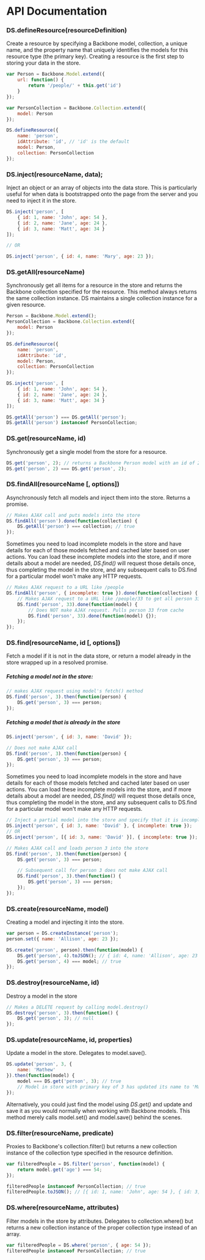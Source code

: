 API Documentation
=================

### DS.defineResource(resourceDefinition)

Create a resource by specifying a Backbone model, collection, a unique name, and the property name that uniquely identifies the models for this resource type (the primary key). Creating a resource is the first step to storing your data in the store.

```js
var Person = Backbone.Model.extend({
	url: function() {
		return '/people/' + this.get('id')
	}
});

var PersonCollection = Backbone.Collection.extend({
	model: Person
});

DS.defineResource({
	name: 'person',
	idAttribute: 'id', // 'id' is the default
	model: Person,
	collection: PersonCollection
});
```

### DS.inject(resourceName, data);

Inject an object or an array of objects into the data store. This is particularly useful for when data is bootstrapped onto the page from the server and you need to inject it in the store.

```js
DS.inject('person', [
	{ id: 1, name: 'John', age: 54 },
	{ id: 2, name: 'Jane', age: 24 },
	{ id: 3, name: 'Matt', age: 34 }
]);

// OR

DS.inject('person', { id: 4, name: 'Mary', age: 23 });
```

### DS.getAll(resourceName)

Synchronously get all items for a resource in the store and returns the Backbone collection specified for the resource. This method always returns the same collection instance. DS maintains a single collection instance for a given resource.

```js
Person = Backbone.Model.extend();
PersonCollection = Backbone.Collection.extend({
	model: Person
});

DS.defineResource({
	name: 'person',
	idAttribute: 'id',
	model: Person,
	collection: PersonCollection
});

DS.inject('person', [
    { id: 1, name: 'John', age: 54 },
    { id: 2, name: 'Jane', age: 24 },
    { id: 3, name: 'Matt', age: 34 }
]);

DS.getAll('person') === DS.getAll('person');
DS.getAll('person') instanceof PersonCollection;
```

### DS.get(resourceName, id)

Synchronously get a single model from the store for a resource.

```js
DS.get('person', 2); // returns a Backbone Person model with an id of 2
DS.get('person', 2) === DS.get('person', 2);
```

### DS.findAll(resourceName [, options])

Asynchronously fetch all models and inject them into the store. Returns a promise.

```js
// Makes AJAX call and puts models into the store
DS.findAll('person').done(function(collection) {
	DS.getAll('person') === collection; // true
});
``` 

Sometimes you need to load incomplete models in the store and have details for each of those models fetched and cached later based on user actions. You can load these incomplete models into the store, and if more details about a model are needed, _DS.find()_ will request those details once, thus completing the model in the store, and any subsequent calls to DS.find for a particular model won't make any HTTP requests. 

```js
// Makes AJAX request to a URL like /people
DS.findAll('person', { incomplete: true }).done(function(collection) {
	// Makes AJAX request to a URL like /people/33 to get all person 33 details and caches details
	DS.find('person', 33).done(function(model) {
		// Does NOT make AJAX request. Pulls person 33 from cache
		DS.find('person', 33).done(function(model) {});
	});
});
```

### DS.find(resourceName, id [, options])

Fetch a model if it is not in the data store, or return a model already in the store wrapped up in a resolved promise.

##### Fetching a model not in the store:

```js
// makes AJAX request using model's fetch() method
DS.find('person', 3).then(function(person) {
	DS.get('person', 3) === person;
});
```

##### Fetching a model that is already in the store

```js
DS.inject('person', { id: 3, name: 'David' });

// Does not make AJAX call
DS.find('person', 3).then(function(person) {
	DS.get('person', 3) === person;
});
```

Sometimes you need to load incomplete models in the store and have details for each of those models fetched and cached later based on user actions. You can load these incomplete models into the store, and if more details about a model are needed, _DS.find()_ will request those details once, thus completing the model in the store, and any subsequent calls to DS.find for a particular model won't make any HTTP requests. 

```js
// Inject a partial model into the store and specify that it is incomplete
DS.inject('person', { id: 3, name: 'David' }, { incomplete: true });
// OR
DS.inject('person', [{ id: 3, name: 'David' }], { incomplete: true });

// Makes AJAX call and loads person 3 into the store
DS.find('person', 3).then(function(person) {
	DS.get('person', 3) === person;

	// Subsequent call for person 3 does not make AJAX call
	DS.find('person', 3).then(function() {
		DS.get('person', 3) === person;
	});
});
```

### DS.create(resourceName, model)

Creating a model and injecting it into the store.

```js
var person = DS.createInstance('person');
person.set({ name: 'Allison', age: 23 });

DS.create('person', person).then(function(model) {
	DS.get('person', 4).toJSON(); // { id: 4, name: 'Allison', age: 23 }
	DS.get('person', 4) === model; // true
});
```

### DS.destroy(resourceName, id)

Destroy a model in the store

```js
// Makes a DELETE request by calling model.destroy()
DS.destroy('person', 3).then(function() {
	DS.get('person', 3); // null
});
```

### DS.update(resourceName, id, properties)

Update a model in the store. Delegates to model.save().

```js
DS.update('person', 3, {
	name: 'Mathew'
}).then(function(model) {
	model === DS.get('person', 3); // true
	// Model in store with primary key of 3 has updated its name to 'Mathew'
});
```

Alternatively, you could just find the model using _DS.get()_ and update and save it as you would normally when working with Backbone models. This method merely calls model.set() and model.save() behind the scenes.

### DS.filter(resourceName, predicate)

Proxies to Backbone's collection.filter() but returns a new collection instance of the collection type specified in the resource definition.

```js
var filteredPeople = DS.filter('person', function(model) {
	return model.get('age') === 54;
});

filteredPeople instanceof PersonCollection; // true
filteredPeople.toJSON(); // [{ id: 1, name: 'John', age: 54 }, { id: 3, name: 'Matt', age: 54 }]
```

### DS.where(resourceName, attributes)

Filter models in the store by attributes. Delegates to collection.where() but returns a new collection instance of the proper collection type instead of an array.

```js
var filteredPeople = DS.where('person', { age: 54 });
filteredPeople instanceof PersonCollection; // true
```

